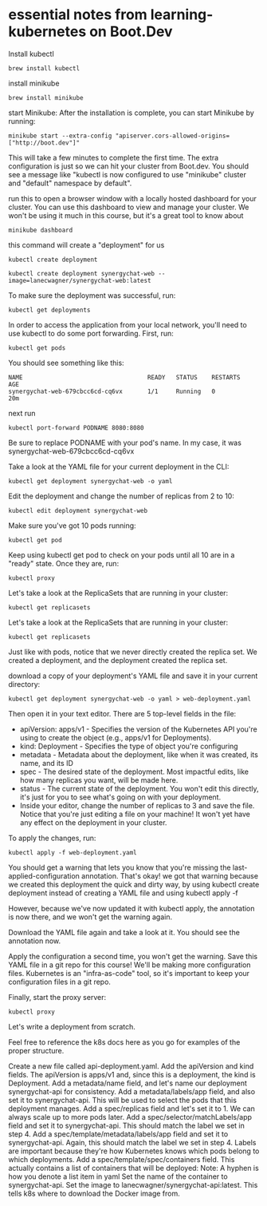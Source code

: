 # essential notes from learning-kubernetes on Boot.Dev

Install kubectl
```
brew install kubectl
```

install minikube
```
brew install minikube
```

start Minikube: After the installation is complete, you can start Minikube by running:
```
minikube start --extra-config "apiserver.cors-allowed-origins=["http://boot.dev"]"
```

This will take a few minutes to complete the first time. The extra configuration is just so we can hit your cluster from Boot.dev. You should see a message like "kubectl is now configured to use "minikube" cluster and "default" namespace by default".

run this to open a browser window with a locally hosted dashboard for your cluster. You can use this dashboard to view and manage your cluster. We won't be using it much in this course, but it's a great tool to know about
```
minikube dashboard
```

this command will create a "deployment" for us
```
kubectl create deployment
```
```
kubectl create deployment synergychat-web --image=lanecwagner/synergychat-web:latest
```

To make sure the deployment was successful, run:
```
kubectl get deployments
```

In order to access the application from your local network, you'll need to use kubectl to do some port forwarding. First, run:
```
kubectl get pods
```

You should see something like this:
```
NAME                                   READY   STATUS    RESTARTS   AGE
synergychat-web-679cbcc6cd-cq6vx       1/1     Running   0          20m
```
next run 
```
kubectl port-forward PODNAME 8080:8080
```
Be sure to replace PODNAME with your pod's name. In my case, it was synergychat-web-679cbcc6cd-cq6vx

Take a look at the YAML file for your current deployment in the CLI:
```
kubectl get deployment synergychat-web -o yaml
```

Edit the deployment and change the number of replicas from 2 to 10:
```
kubectl edit deployment synergychat-web
```

Make sure you've got 10 pods running:
```
kubectl get pod
```

Keep using kubectl get pod to check on your pods until all 10 are in a "ready" state. Once they are, run:
```
kubectl proxy
```

Let's take a look at the ReplicaSets that are running in your cluster:
```
kubectl get replicasets
```

Let's take a look at the ReplicaSets that are running in your cluster:
```
kubectl get replicasets
```
Just like with pods, notice that we never directly created the replica set. We created a deployment, and the deployment created the replica set.


download a copy of your deployment's YAML file and save it in your current directory:
```
kubectl get deployment synergychat-web -o yaml > web-deployment.yaml
```

Then open it in your text editor. There are 5 top-level fields in the file:

 - apiVersion: apps/v1 - Specifies the version of the Kubernetes API you're using to create the object (e.g., apps/v1 for Deployments).
 - kind: Deployment - Specifies the type of object you're configuring
 - metadata - Metadata about the deployment, like when it was created, its name, and its ID
 - spec - The desired state of the deployment. Most impactful edits, like how many replicas you want, will be made here.
 - status - The current state of the deployment. You won't edit this directly, it's just for you to see what's going on with your deployment.
 - Inside your editor, change the number of replicas to 3 and save the file. Notice that you're just editing a file on your machine! It won't yet have any effect on the deployment in your cluster.

 To apply the changes, run:
```
kubectl apply -f web-deployment.yaml
```

You should get a warning that lets you know that you're missing the last-applied-configuration annotation. That's okay! we got that warning because we created this deployment the quick and dirty way, by using kubectl create deployment instead of creating a YAML file and using kubectl apply -f

However, because we've now updated it with kubectl apply, the annotation is now there, and we won't get the warning again.

Download the YAML file again and take a look at it. You should see the annotation now.

Apply the configuration a second time, you won't get the warning. Save this YAML file in a git repo for this course! We'll be making more configuration files. Kubernetes is an "infra-as-code" tool, so it's important to keep your configuration files in a git repo.

Finally, start the proxy server:
```
kubectl proxy
```

Let's write a deployment from scratch.

Feel free to reference the k8s docs here as you go for examples of the proper structure.

Create a new file called api-deployment.yaml.
Add the apiVersion and kind fields. The apiVersion is apps/v1 and, since this is a deployment, the kind is Deployment.
Add a metadata/name field, and let's name our deployment synergychat-api for consistency.
Add a metadata/labels/app field, and also set it to synergychat-api. This will be used to select the pods that this deployment manages.
Add a spec/replicas field and let's set it to 1. We can always scale up to more pods later.
Add a spec/selector/matchLabels/app field and set it to synergychat-api. This should match the label we set in step 4.
Add a spec/template/metadata/labels/app field and set it to synergychat-api. Again, this should match the label we set in step 4. Labels are important because they're how Kubernetes knows which pods belong to which deployments.
Add a spec/template/spec/containers field. This actually contains a list of containers that will be deployed:
Note: A hyphen is how you denote a list item in yaml
Set the name of the container to synergychat-api.
Set the image to lanecwagner/synergychat-api:latest. This tells k8s where to download the Docker image from.
